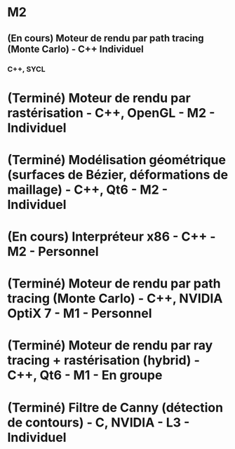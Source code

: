 # M2
## (En cours) Moteur de rendu par path tracing (Monte Carlo) - C++ Individuel
### C++, SYCL
## 
# (Terminé) Moteur de rendu par rastérisation - C++, OpenGL - M2 - Individuel
# (Terminé) Modélisation géométrique (surfaces de Bézier, déformations de maillage) - C++, Qt6 - M2 - Individuel
# (En cours) Interpréteur x86 - C++ - M2 - Personnel

 # (Terminé) Moteur de rendu par path tracing (Monte Carlo) - C++,  NVIDIA OptiX 7 - M1 - Personnel
 # (Terminé) Moteur de rendu par ray tracing + rastérisation (hybrid) - C++, Qt6 - M1 - En groupe

 # (Terminé) Filtre de Canny (détection de contours) - C, NVIDIA - L3 - Individuel
